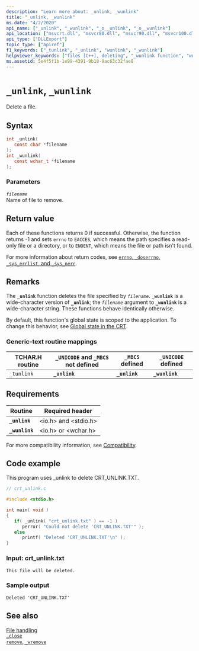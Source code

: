 ```yaml
---
description: "Learn more about: _unlink, _wunlink"
title: "_unlink, _wunlink"
ms.date: "4/2/2020"
api_name: ["_unlink", "_wunlink", "_o__unlink", "_o__wunlink"]
api_location: ["msvcrt.dll", "msvcr80.dll", "msvcr90.dll", "msvcr100.dll", "msvcr100_clr0400.dll", "msvcr110.dll", "msvcr110_clr0400.dll", "msvcr120.dll", "msvcr120_clr0400.dll", "ucrtbase.dll", "api-ms-win-crt-filesystem-l1-1-0.dll", "api-ms-win-crt-private-l1-1-0.dll"]
api_type: ["DLLExport"]
topic_type: ["apiref"]
f1_keywords: ["_tunlink", "_unlink", "wunlink", "_wunlink"]
helpviewer_keywords: ["files [C++], deleting", "_wunlink function", "wunlink function", "unlink function", "_unlink function", "tunlink function", "files [C++], removing", "_tunlink function"]
ms.assetid: 5e4f5f1b-1e99-4391-9b18-9ac63c32fae8
---
```

# `_unlink`, `_wunlink`

Delete a file.

## Syntax

```C
int _unlink(
   const char *filename
);
int _wunlink(
   const wchar_t *filename
);
```

### Parameters

*`filename`*\
Name of file to remove.

## Return value

Each of these functions returns 0 if successful. Otherwise, the function returns -1 and sets `errno` to `EACCES`, which means the path specifies a read-only file or a directory, or to `ENOENT`, which means the file or path isn't found.

For more information about return codes, see [`errno`, `_doserrno`, `_sys_errlist`, and `_sys_nerr`](../errno-doserrno-sys-errlist-and-sys-nerr.md).

## Remarks

The **`_unlink`** function deletes the file specified by *`filename`*. **`_wunlink`** is a wide-character version of **`_unlink`**; the *`filename`* argument to **`_wunlink`** is a wide-character string. These functions behave identically otherwise.

By default, this function's global state is scoped to the application. To change this behavior, see [Global state in the CRT](../global-state.md).

### Generic-text routine mappings

|TCHAR.H routine|`_UNICODE` and `_MBCS` not defined|`_MBCS` defined|`_UNICODE` defined|
|---------------------|------------------------------------|--------------------|-----------------------|
|`_tunlink`|**`_unlink`**|**`_unlink`**|**`_wunlink`**|

## Requirements

|Routine|Required header|
|-------------|---------------------|
|**`_unlink`**|\<io.h> and \<stdio.h>|
|**`_wunlink`**|\<io.h> or \<wchar.h>|

For more compatibility information, see [Compatibility](../compatibility.md).

## Code example

This program uses _unlink to delete CRT_UNLINK.TXT.

```C
// crt_unlink.c

#include <stdio.h>

int main( void )
{
   if( _unlink( "crt_unlink.txt" ) == -1 )
      perror( "Could not delete 'CRT_UNLINK.TXT'" );
   else
      printf( "Deleted 'CRT_UNLINK.TXT'\n" );
}
```

### Input: crt_unlink.txt

```Input
This file will be deleted.
```

### Sample output

```Output
Deleted 'CRT_UNLINK.TXT'
```

## See also

[File handling](../file-handling.md)\
[`_close`](close.md)\
[`remove`, `_wremove`](remove-wremove.md)
